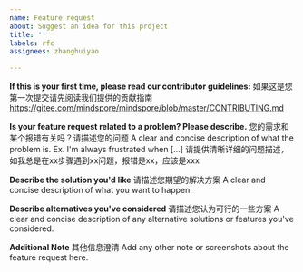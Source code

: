 ```yaml
---
name: Feature request
about: Suggest an idea for this project
title: ''
labels: rfc
assignees: zhanghuiyao

---
```


**If this is your first time, please read our contributor guidelines:**
如果这是您第一次提交请先阅读我们提供的贡献指南
https://gitee.com/mindspore/mindspore/blob/master/CONTRIBUTING.md

**Is your feature request related to a problem? Please describe.**
您的需求和某个报错有关吗？请描述您的问题
A clear and concise description of what the problem is. Ex. I'm always frustrated when [...]
请提供清晰详细的问题描述，如我总是在xx步骤遇到xx问题，报错是xx，应该是xxx

**Describe the solution you'd like**
请描述您期望的解决方案
A clear and concise description of what you want to happen.

**Describe alternatives you've considered**
请描述您认为可行的一些方案
A clear and concise description of any alternative solutions or features you've considered.

**Additional Note**
其他信息澄清
Add any other note or screenshots about the feature request here.
